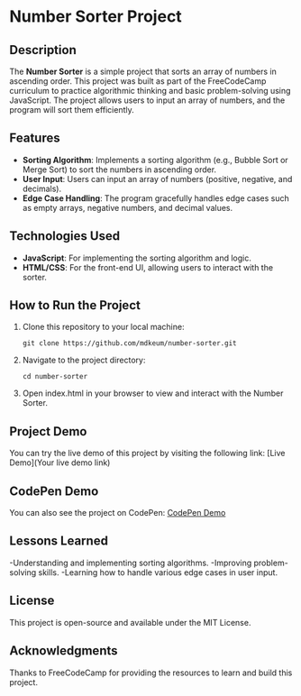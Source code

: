 # Number Sorter Project

## Description
The **Number Sorter** is a simple project that sorts an array of numbers in ascending order. This project was built as part of the FreeCodeCamp curriculum to practice algorithmic thinking and basic problem-solving using JavaScript. The project allows users to input an array of numbers, and the program will sort them efficiently.

## Features
- **Sorting Algorithm**: Implements a sorting algorithm (e.g., Bubble Sort or Merge Sort) to sort the numbers in ascending order.
- **User Input**: Users can input an array of numbers (positive, negative, and decimals).
- **Edge Case Handling**: The program gracefully handles edge cases such as empty arrays, negative numbers, and decimal values.

## Technologies Used
- **JavaScript**: For implementing the sorting algorithm and logic.
- **HTML/CSS**: For the front-end UI, allowing users to interact with the sorter.

## How to Run the Project
1. Clone this repository to your local machine:
   ```
   git clone https://github.com/mdkeum/number-sorter.git
   ```
2. Navigate to the project directory:
   ```
   cd number-sorter
   ```
3. Open index.html in your browser to view and interact with the Number Sorter.
   
## Project Demo
You can try the live demo of this project by visiting the following link:
[Live Demo](Your live demo link)

## CodePen Demo
You can also see the project on CodePen:
[CodePen Demo](https://codepen.io/Md-Keum/pen/MWNdKmr)

## Lessons Learned
-Understanding and implementing sorting algorithms.
-Improving problem-solving skills.
-Learning how to handle various edge cases in user input.

## License
This project is open-source and available under the MIT License.

## Acknowledgments
Thanks to FreeCodeCamp for providing the resources to learn and build this project.



